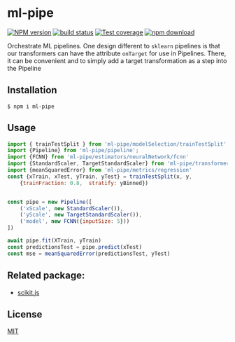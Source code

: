 # ml-pipe

[![NPM version][npm-image]][npm-url]
[![build status][ci-image]][ci-url]
[![Test coverage][codecov-image]][codecov-url]
[![npm download][download-image]][download-url]

Orchestrate ML pipelines. One design different to `sklearn` pipelines is that our transformers can have the attribute `onTarget` for use in Pipelines. There, it can be convenient and to simply add a target transformation as a step into the Pipeline 

## Installation

`$ npm i ml-pipe`

## Usage

```js
import { trainTestSplit } from 'ml-pipe/modelSelection/trainTestSplit';
import {Pipeline} from 'ml-pipe/pipeline';
import {FCNN} from 'ml-pipe/estimators/neuralNetwork/fcnn'
import {StandardScaler, TargetStandardScaler} from 'ml-pipe/transformers/preprocessing/standardScaler'
import {meanSquaredError} from 'ml-pipe/metrics/regression'
const {xTrain, xTest, yTrain, yTest} = trainTestSplit(x, y, 
    {trainFraction: 0.8,  stratify: yBinned})


const pipe = new Pipeline([
    ('xScale', new StandardScaler()),
    ('yScale', new TargetStandardScaler()),
    ('model', new FCNN({inputSize: 5}))
])

await pipe.fit(XTrain, yTrain)
const predictionsTest = pipe.predict(xTest)
const mse = meanSquaredError(predictionsTest, yTest)
```


## Related package:
- [scikit.js](https://github.com/javascriptdata/scikit.js)



## License

[MIT](./LICENSE)

[npm-image]: https://img.shields.io/npm/v/ml-pipe.svg
[npm-url]: https://www.npmjs.com/package/ml-pipe
[ci-image]: https://github.com/kjappelbaum/ml-pipe/workflows/Node.js%20CI/badge.svg?branch=main
[ci-url]: https://github.com/kjappelbaum/ml-pipe/actions?query=workflow%3A%22Node.js+CI%22
[codecov-image]: https://img.shields.io/codecov/c/github/kjappelbaum/ml-pipe.svg
[codecov-url]: https://codecov.io/gh/kjappelbaum/ml-pipe
[download-image]: https://img.shields.io/npm/dm/ml-pipe.svg
[download-url]: https://www.npmjs.com/package/ml-pipe

